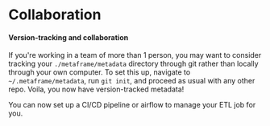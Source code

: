 # Collaboration

#### Version-tracking and collaboration

If you're working in a team of more than 1 person, you may want to consider tracking your `./metaframe/metadata` directory through git rather than locally through your own computer. To set this up, navigate to `~/.metaframe/metadata`, run `git init`, and proceed as usual with any other repo. Voila, you now have version-tracked metadata!

You can now set up a CI/CD pipeline or airflow to manage your ETL job for you.

